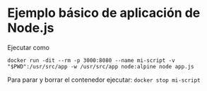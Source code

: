 # Ejemplo básico de aplicación de Node.js

Ejecutar como 

`docker run -dit --rm -p 3000:8080 --name mi-script -v "$PWD":/usr/src/app -w /usr/src/app node:alpine node app.js`

Para parar y borrar el contenedor ejecutar: `docker stop mi-script`
